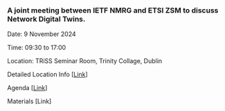 ### A joint meeting between IETF NMRG and ETSI ZSM to discuss Network Digital Twins.

Date: 9 November 2024

Time: 09:30 to 17:00

Location: TRiSS Seminar Room, Trinity Collage, Dublin

Detailed Location Info [[Link](https://www.tcd.ie/triss/seminar-room/)]

Agenda [[Link](https://github.com/danielkinguk/nmrg-zsm-session/blob/main/agenda.md)]

Materials [Link]
